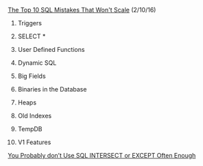 [The Top 10 SQL Mistakes That Won't Scale](http://www.brentozar.com/archive/2010/06/the-top-10-developer-mistakes-that-wont-scale/) (2/10/16)
1.  Triggers
2.  SELECT *
3.  User Defined Functions


4.  Dynamic SQL
5.  Big Fields
6.  Binaries in the Database
7.  Heaps
8.  Old Indexes
9.  TempDB
10. V1 Features

[You Probably don’t Use SQL INTERSECT or EXCEPT Often Enough](http://blog.jooq.org/2015/10/06/you-probably-dont-use-sql-intersect-or-except-often-enough)